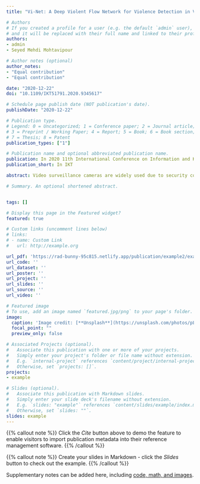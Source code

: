 ```yaml
---
title: "Vi-Net: A Deep Violent Flow Network for Violence Detection in Video Sequences"

# Authors
# If you created a profile for a user (e.g. the default `admin` user), write the username (folder name) here 
# and it will be replaced with their full name and linked to their profile.
authors:
- admin
- Seyed Mehdi Mohtavipour

# Author notes (optional)
author_notes:
- "Equal contribution"
- "Equal contribution"

date: "2020-12-22"
doi: "10.1109/IKT51791.2020.9345617"

# Schedule page publish date (NOT publication's date).
publishDate: "2020-12-22"

# Publication type.
# Legend: 0 = Uncategorized; 1 = Conference paper; 2 = Journal article;
# 3 = Preprint / Working Paper; 4 = Report; 5 = Book; 6 = Book section;
# 7 = Thesis; 8 = Patent
publication_types: ["1"]

# Publication name and optional abbreviated publication name.
publication: In 2020 11th International Conference on Information and Knowledge Technology (IKT)
publication_short: In IKT

abstract: Video surveillance cameras are widely used due to security concerns. Analyzing these large amounts of videos by a human operator is a difficult and time-consuming job. To overcome this problem, automatic violence detection in video sequences has become an active research area of computer vision in recent years. Early methods focused on hand-engineering approaches to construct hand-crafted features, but they are not discriminative enough for complex actions like violence. To extract complex behavioral features automatically, it is required to apply deep networks. In this paper, we proposed a novel Vi-Net architecture based on the deep Convolutional Neural Network (CNN) to detect actions with abnormal velocity. Motion patterns of targets in the video are estimated by optical flow vectors to train the Vi-Net network. As violent behavior comprises fast movements, these vectors are useful for the extraction of distinctive features. We performed several experiments on Hockey, Crowd, and Movies datasets and results showed that the proposed architecture achieved higher accuracy in comparison with the state-of-the-art methods.

# Summary. An optional shortened abstract.


tags: []

# Display this page in the Featured widget?
featured: true

# Custom links (uncomment lines below)
# links:
# - name: Custom Link
#   url: http://example.org

url_pdf: 'https://rad-bunny-95c815.netlify.app/publication/example2/example2.pdf'
url_code: ''
url_dataset: ''
url_poster: ''
url_project: ''
url_slides: ''
url_source: ''
url_video: ''

# Featured image
# To use, add an image named `featured.jpg/png` to your page's folder. 
image:
  caption: 'Image credit: [**Unsplash**](https://unsplash.com/photos/pLCdAaMFLTE)'
  focal_point: ""
  preview_only: false

# Associated Projects (optional).
#   Associate this publication with one or more of your projects.
#   Simply enter your project's folder or file name without extension.
#   E.g. `internal-project` references `content/project/internal-project/index.md`.
#   Otherwise, set `projects: []`.
projects:
- example

# Slides (optional).
#   Associate this publication with Markdown slides.
#   Simply enter your slide deck's filename without extension.
#   E.g. `slides: "example"` references `content/slides/example/index.md`.
#   Otherwise, set `slides: ""`.
slides: example
---
```


{{% callout note %}}
Click the *Cite* button above to demo the feature to enable visitors to import publication metadata into their reference management software.
{{% /callout %}}

{{% callout note %}}
Create your slides in Markdown - click the *Slides* button to check out the example.
{{% /callout %}}

Supplementary notes can be added here, including [code, math, and images](https://wowchemy.com/docs/writing-markdown-latex/).
